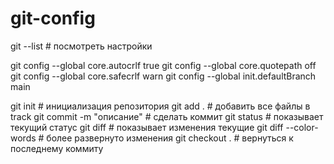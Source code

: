 # git-config
  
  git --list # посмотреть настройки

  git config --global core.autocrlf true
  git config --global core.quotepath off
  git config --global core.safecrlf warn
  git config --global init.defaultBranch main

  git init # инициализация репозитория
  git add . # добавить все файлы в track
  git commit -m "описание" # сделать коммит
  git status # показывает текущий статус
  git diff # показывает изменения текущие
  git diff --color-words # более развернуто изменения
  git checkout . # вернуться к последнему коммиту
  

